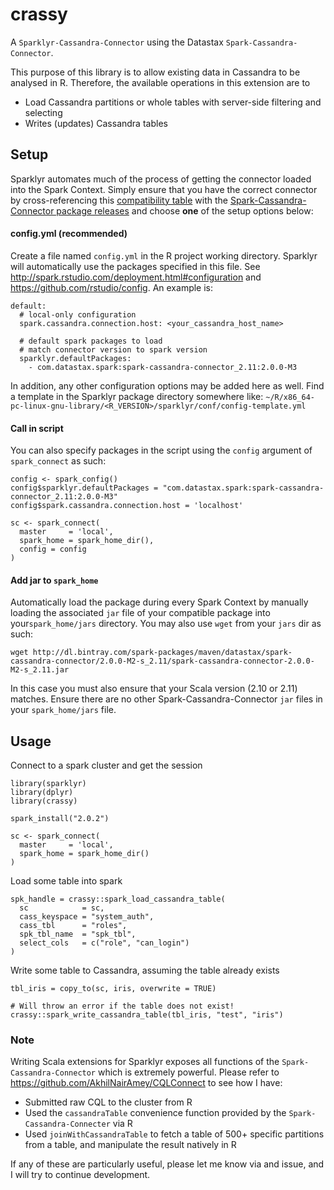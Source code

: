 # crassy
A `Sparklyr-Cassandra-Connector` using the Datastax `Spark-Cassandra-Connector`.

This purpose of this library is to allow existing data in Cassandra to be analysed in R. Therefore, the available operations in this extension are to  
 
 - Load Cassandra partitions or whole tables with server-side filtering and selecting 
 - Writes (updates) Cassandra tables

## Setup

Sparklyr automates much of the process of getting the connector loaded into the Spark Context. Simply ensure that you have the correct connector by cross-referencing this [compatibility table](https://github.com/datastax/spark-cassandra-connector#version-compatibility) with the [Spark-Cassandra-Connector package releases](https://spark-packages.org/package/datastax/spark-cassandra-connector) and choose **one** of the setup options below:

#### config.yml (recommended)
Create a file named `config.yml` in the R project working directory. Sparklyr will automatically use the packages specified in this file. See http://spark.rstudio.com/deployment.html#configuration and https://github.com/rstudio/config. 
An example is:
```
default:
  # local-only configuration
  spark.cassandra.connection.host: <your_cassandra_host_name>

  # default spark packages to load
  # match connector version to spark version
  sparklyr.defaultPackages:
    - com.datastax.spark:spark-cassandra-connector_2.11:2.0.0-M3
```
In addition, any other configuration options may be added here as well. Find a template in the Sparklyr package directory somewhere like: 
`~/R/x86_64-pc-linux-gnu-library/<R_VERSION>/sparklyr/conf/config-template.yml`

#### Call in script
You can also specify packages in the script using the `config` argument of `spark_connect` as such:
```
config <- spark_config()
config$sparklyr.defaultPackages = "com.datastax.spark:spark-cassandra-connector_2.11:2.0.0-M3"
config$spark.cassandra.connection.host = 'localhost'

sc <- spark_connect(
  master     = 'local', 
  spark_home = spark_home_dir(),
  config = config
)
```

#### Add jar to `spark_home`
Automatically load the package during every Spark Context by manually loading the associated `jar` file of your compatible package into your`spark_home/jars` directory. You may also use `wget` from your `jars` dir as such:
```
wget http://dl.bintray.com/spark-packages/maven/datastax/spark-cassandra-connector/2.0.0-M2-s_2.11/spark-cassandra-connector-2.0.0-M2-s_2.11.jar
```
In this case you must also ensure that your Scala version (2.10 or 2.11) matches. Ensure there are no other Spark-Cassandra-Connector `jar` files in your `spark_home/jars` file.

## Usage

Connect to a spark cluster and get the session

```
library(sparklyr)
library(dplyr)
library(crassy)

spark_install("2.0.2")

sc <- spark_connect(
  master     = 'local', 
  spark_home = spark_home_dir()
)
```

Load some table into spark

```
spk_handle = crassy::spark_load_cassandra_table(
  sc            = sc,
  cass_keyspace = "system_auth", 
  cass_tbl      = "roles", 
  spk_tbl_name  = "spk_tbl",
  select_cols   = c("role", "can_login")
)
```

Write some table to Cassandra, assuming the table already exists

```
tbl_iris = copy_to(sc, iris, overwrite = TRUE)

# Will throw an error if the table does not exist!
crassy::spark_write_cassandra_table(tbl_iris, "test", "iris")
```

### Note

Writing Scala extensions for Sparklyr exposes all functions of the `Spark-Cassandra-Connector` which is extremely powerful. Please refer to https://github.com/AkhilNairAmey/CQLConnect to see how I have:
 - Submitted raw CQL to the cluster from R
 - Used the `cassandraTable` convenience function provided by the `Spark-Cassandra-Connecter` via R
 - Used `joinWithCassandraTable` to fetch a table of 500+ specific partitions from a table, and manipulate the result natively in R 

If any of these are particularly useful, please let me know via and issue, and I will try to continue development.
